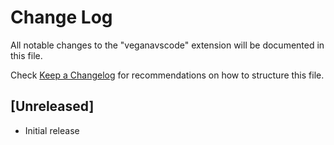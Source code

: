 # Change Log

All notable changes to the "veganavscode" extension will be documented in this file.

Check [Keep a Changelog](http://keepachangelog.com/) for recommendations on how to structure this file.

## [Unreleased]

- Initial release